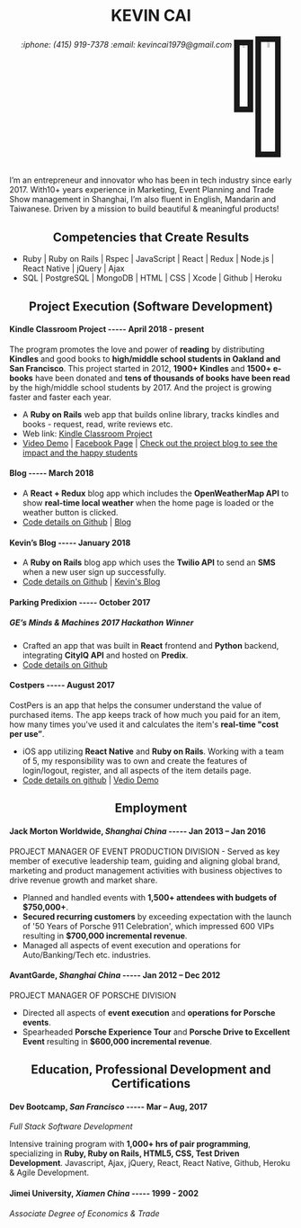 <h1 align="center">KEVIN CAI</h1>
<h6 align="center">:iphone: (415) 919-7378 :email: kevincai1979@gmail.com 
<a href="https://www.linkedin.com/in/kevincai1979/" target="_blank"><img src="https://github.com/kevincai79/Resume/blob/master/linkedin.jpeg" 
alt="Linkedin" width=2.8%  border="10" /></a>
<a href="https://github.com/kevincai79" target="_blank"><img src="https://github.com/kevincai79/Resume/blob/master/github.jpeg" 
alt="Github" width=5%  border="10" /></a>
</h6>

I’m an entrepreneur and innovator who has been in tech industry since early 2017. With10+ years experience in Marketing, Event Planning and Trade Show management in Shanghai, I’m also fluent in English, Mandarin and Taiwanese. Driven by a mission to build beautiful & meaningful products!

<h2 align="center">Competencies that Create Results</h2>

*    Ruby | Ruby on Rails | Rspec | JavaScript | React | Redux | Node.js | React Native | jQuery | Ajax
*    SQL | PostgreSQL | MongoDB | HTML | CSS | Xcode | Github | Heroku

<h2 align="center">Project Execution (Software Development)</h2>

#### Kindle Classroom Project ----- April 2018 - present

The program promotes the love and power of **reading** by distributing **Kindles** and good books to **high/middle school students in Oakland and San Francisco**. This project started in 2012, **1900+ Kindles** and **1500+ e-books** have been donated and **tens of thousands of books have been read** by the high/middle school students by 2017. And the project is growing faster and faster each year.    
*    A **Ruby on Rails** web app that builds online library, tracks kindles and books - request, read, write reviews etc.
*    Web link: [Kindle Classroom Project](https://www.kindleclassroomproject.org/)   
*   [Video Demo](https://youtu.be/Hu0rG1vPLqE) | [Facebook Page](https://www.facebook.com/kindleclassroom) | [Check out the project blog to see the impact and the happy students](http://iserotope.com/kindle-classroom-project)   

#### Blog ----- March 2018
*    A **React + Redux** blog app which includes the **OpenWeatherMap API** to show **real-time local weather** when the home page is loaded or the weather button is clicked.
*    [Code details on Github](https://github.com/kevincai79/Blog) |  [Blog](https://infinite-sea-36325.herokuapp.com)

#### Kevin’s Blog ----- January 2018
*    A **Ruby on Rails** blog app which uses the **Twilio API** to send an **SMS** when a new user sign up successfully.
*    [Code details on Github](https://github.com/kevincai79/Kevin-Blog) | [Kevin's Blog](https://lit-stream-38404.herokuapp.com/)

#### Parking Predixion ----- October 2017
<h5><em>GE’s Minds & Machines 2017 Hackathon Winner</em></h5>

*    Crafted an app that was built in **React** frontend and **Python** backend, integrating **CityIQ API** and hosted on **Predix**.
*    [Code details on Github](https://github.com/kevincai79/ParkingPrediXion)

#### Costpers ----- August 2017
CostPers is an app that helps the consumer understand the value of purchased items. The app keeps track of how much you paid for an item, how many times you've used it and calculates the item's **real-time "cost per use”**.
*    iOS app utilizing **React Native** and **Ruby on Rails**. Working with a team of 5, my responsibility was to own and create the features of login/logout, register, and all aspects of the item details page.
*   [Code details on github](https://github.com/kevincai79/CostPers )  | [Vedio Demo](https://youtu.be/gu1ShLqjq8k)

<h2 align="center">Employment</h2>

#### Jack Morton Worldwide, *Shanghai China* ----- Jan 2013 – Jan 2016
PROJECT MANAGER OF EVENT PRODUCTION DIVISION -
Served as key member of executive leadership team, guiding and aligning global brand, marketing and product management activities with business objectives to drive revenue growth and market share.

*  Planned and handled events with **1,500+ attendees with budgets of $750,000+**.
*  **Secured recurring customers** by exceeding expectation with the launch of '50 Years of Porsche 911 Celebration', which impressed 600 VIPs resulting in **$700,000 incremental revenue**.  
*  Managed all aspects of event execution and operations for Auto/Banking/Tech etc. industries.

#### AvantGarde, *Shanghai China* ----- Jan 2012 – Dec 2012
PROJECT MANAGER OF PORSCHE DIVISION

*  Directed all aspects of **event execution** and **operations for Porsche events**.
*  Spearheaded **Porsche Experience Tour** and **Porsche Drive to Excellent Event** resulting in **$600,000 incremental revenue**. 

<h2 align="center">Education, Professional Development and Certifications</h2>

#### Dev Bootcamp, *San Francisco* ----- Mar – Aug, 2017
_Full Stack Software Development_

Intensive training program with **1,000+ hrs of pair programming**, specializing in **Ruby, Ruby on Rails, HTML5, CSS, Test Driven Development**. Javascript, Ajax, jQuery, React, React Native, Github, Heroku & Agile Development.

#### Jimei University, *Xiamen China* ----- 1999 - 2002
_Associate Degree of Economics & Trade_


